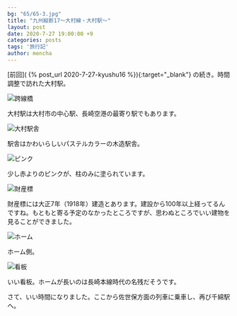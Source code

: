 ```yaml
---
bg: "65/65-3.jpg"
title: "九州縦断17～大村線・大村駅～"
layout: post
date: 2020-7-27 19:00:00 +9
categories: posts
tags: '旅行記'
author: mencha
---
```


[前回]( {% post_url 2020-7-27-kyushu16 %}){:target="_blank"} の続き。時間調整で訪れた大村駅。 

![跨線橋](https://drive.google.com/uc?export=view&id=1IT0jAwo7Mg0cFgePNYnFGdCcrmGyu5BY)
<!--more-->
大村駅は大村市の中心駅、長崎空港の最寄り駅でもあります。

![大村駅舎](https://drive.google.com/uc?export=view&id=1wnmz3qFF6v4P_-kc5Lwz7yHurPOBLByB)

駅舎はかわいらしいパステルカラーの木造駅舎。

![ピンク](https://drive.google.com/uc?export=view&id=1hAW6694hliR2hf0MrBtLRVUN3fPMtoYA)

少し赤よりのピンクが、柱のみに塗られています。

![財産標](https://drive.google.com/uc?export=view&id=1izeW7iszFoCB14Jh9DzMk9KNgwUbjYtI)

財産標には大正7年（1918年）建造とあります。建設から100年以上経ってるんですね。もともと寄る予定のなかったところですが、思わぬところでいい建物を見ることができました。

![ホーム](https://drive.google.com/uc?export=view&id=1T2uszBWnsxFjp6FTVJyvWX_SX-ovnSPT)

ホーム側。

![看板](https://drive.google.com/uc?export=view&id=1662h6ilzB2OZExwLN7WTosaW4MATwNTb)

いい看板。ホームが長いのは長崎本線時代の名残だそうです。

さて、いい時間になりました。ここから佐世保方面の列車に乗車し、再び千綿駅へ。